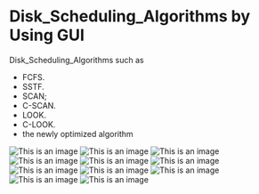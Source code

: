 # Disk_Scheduling_Algorithms by Using GUI
Disk_Scheduling_Algorithms such as
- FCFS.
- SSTF.
- SCAN;
- C-SCAN.
- LOOK.
- C-LOOK.
- the newly optimized algorithm

![This is an image](https://github.com/Ahmed-Ibrahim-30/Disk_Scheduling_Algorithms/blob/main/Gui%20Picture/1.JPG?raw=true)
![This is an image](https://github.com/Ahmed-Ibrahim-30/Disk_Scheduling_Algorithms/blob/main/Gui%20Picture/2.JPG?raw=true)
![This is an image](https://github.com/Ahmed-Ibrahim-30/Disk_Scheduling_Algorithms/blob/main/Gui%20Picture/3.JPG?raw=true)
![This is an image](https://github.com/Ahmed-Ibrahim-30/Disk_Scheduling_Algorithms/blob/main/Gui%20Picture/4.JPG?raw=true)
![This is an image](https://github.com/Ahmed-Ibrahim-30/Disk_Scheduling_Algorithms/blob/main/Gui%20Picture/5.JPG?raw=true)
![This is an image](https://github.com/Ahmed-Ibrahim-30/Disk_Scheduling_Algorithms/blob/main/Gui%20Picture/6.JPG?raw=true)
![This is an image](https://github.com/Ahmed-Ibrahim-30/Disk_Scheduling_Algorithms/blob/main/Gui%20Picture/7.JPG?raw=true)
![This is an image](https://github.com/Ahmed-Ibrahim-30/Disk_Scheduling_Algorithms/blob/main/Gui%20Picture/8.JPG?raw=true)
![This is an image](https://github.com/Ahmed-Ibrahim-30/Disk_Scheduling_Algorithms/blob/main/Gui%20Picture/9.JPG?raw=true)
![This is an image](https://github.com/Ahmed-Ibrahim-30/Disk_Scheduling_Algorithms/blob/main/Gui%20Picture/10.JPG?raw=true)
![This is an image](https://github.com/Ahmed-Ibrahim-30/Disk_Scheduling_Algorithms/blob/main/Gui%20Picture/11.JPG?raw=true)

